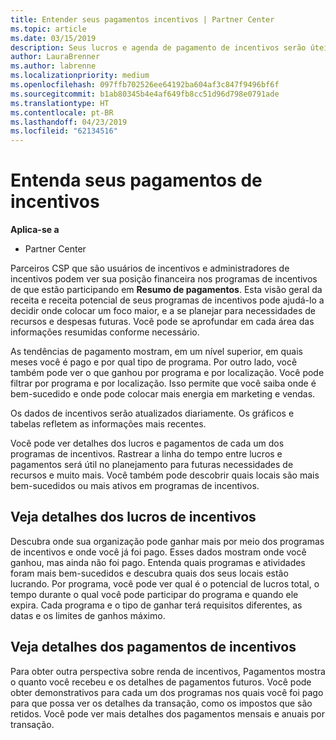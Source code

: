 ```yaml
---
title: Entender seus pagamentos incentivos | Partner Center
ms.topic: article
ms.date: 03/15/2019
description: Seus lucros e agenda de pagamento de incentivos serão úteis para planejamento futuro.
author: LauraBrenner
ms.author: labrenne
ms.localizationpriority: medium
ms.openlocfilehash: 097ffb702526ee64192ba604af3c847f9496bf6f
ms.sourcegitcommit: b1ab80345b4e4af649fb8cc51d96d798e0791ade
ms.translationtype: HT
ms.contentlocale: pt-BR
ms.lasthandoff: 04/23/2019
ms.locfileid: "62134516"
---
```

# <a name="understand-your-incentive-payouts"></a>Entenda seus pagamentos de incentivos

**Aplica-se a**

-  Partner Center


Parceiros CSP que são usuários de incentivos e administradores de incentivos podem ver sua posição financeira nos programas de incentivos de que estão participando em **Resumo de pagamentos**. Esta visão geral da receita e receita potencial de seus programas de incentivos pode ajudá-lo a decidir onde colocar um foco maior, e a se planejar para necessidades de recursos e despesas futuras. Você pode se aprofundar em cada área das informações resumidas conforme necessário. 

As tendências de pagamento mostram, em um nível superior, em quais meses você é pago e por qual tipo de programa. Por outro lado, você também pode ver o que ganhou por programa e por localização. Você pode filtrar por programa e por localização. Isso permite que você saiba onde é bem-sucedido e onde pode colocar mais energia em marketing e vendas.

Os dados de incentivos serão atualizados diariamente. Os gráficos e tabelas refletem as informações mais recentes.

Você pode ver detalhes dos lucros e pagamentos de cada um dos programas de incentivos. Rastrear a linha do tempo entre lucros e pagamentos será útil no planejamento para futuras necessidades de recursos e muito mais. Você também pode descobrir quais locais são mais bem-sucedidos ou mais ativos em programas de incentivos. 

## <a name="drill-down-on-incentives-earnings"></a>Veja detalhes dos lucros de incentivos
Descubra onde sua organização pode ganhar mais por meio dos programas de incentivos e onde você já foi pago. Esses dados mostram onde você ganhou, mas ainda não foi pago.  Entenda quais programas e atividades foram mais bem-sucedidos e descubra quais dos seus locais estão lucrando. Por programa, você pode ver qual é o potencial de lucros total, o tempo durante o qual você pode participar do programa e quando ele expira. Cada programa e o tipo de ganhar terá requisitos diferentes, as datas e os limites de ganhos máximo. 

## <a name="drill-down-on-incentive-payouts"></a>Veja detalhes dos pagamentos de incentivos
Para obter outra perspectiva sobre renda de incentivos, Pagamentos mostra o quanto você recebeu e os detalhes de pagamentos futuros. Você pode obter demonstrativos para cada um dos programas nos quais você foi pago para que possa ver os detalhes da transação, como os impostos que são retidos. Você pode ver mais detalhes dos pagamentos mensais e anuais por transação.